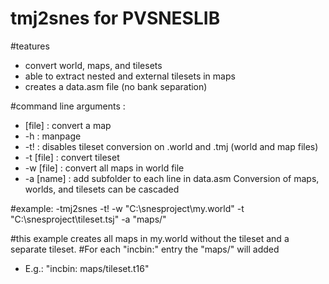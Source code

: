 # tmj2snes for PVSNESLIB

#teatures
- convert world, maps, and tilesets
- able to extract nested and external tilesets in maps 
- creates a data.asm file (no bank separation)

#command line arguments :
- [file]      : convert a map
- -h          : manpage
- -t!         : disables tileset conversion on .world and .tmj (world and map files)
- -t [file]   : convert tileset 
- -w [file]   : convert all maps in world file
- -a [name]   : add subfolder to each line in data.asm
Conversion of maps, worlds, and tilesets can be cascaded

#example:
-tmj2snes -t! -w "C:\snesproject\my.world" -t "C:\snesproject\tileset.tsj" -a "maps/"

#this example creates all maps in my.world without the tileset and a separate tileset.
#For each "incbin:" entry the "maps/" will added 
- E.g.: "incbin: maps/tileset.t16" 
